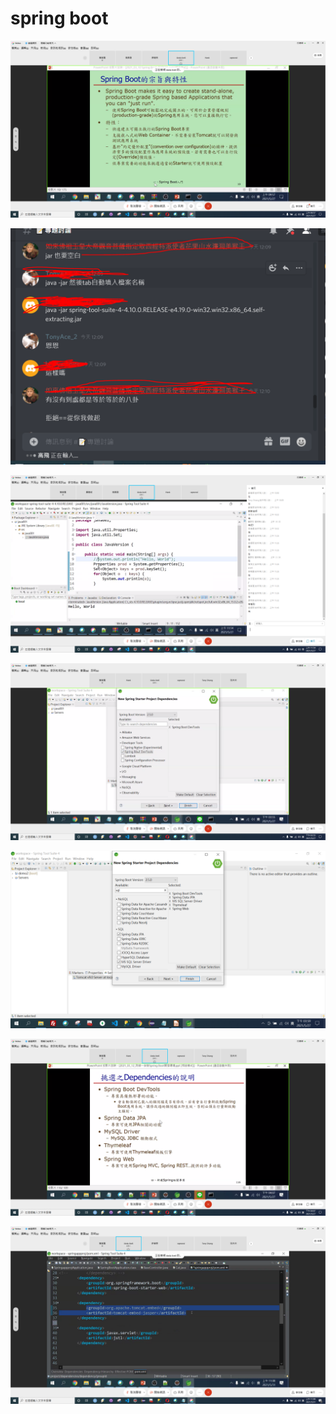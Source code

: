 # spring boot

![](.gitbook/assets/image%20%28182%29%20%281%29.png)

![](.gitbook/assets/image%20%28188%29.png)

![](.gitbook/assets/image%20%28182%29.png)

![](.gitbook/assets/image%20%28185%29.png)

![](.gitbook/assets/image%20%28187%29.png)

![](.gitbook/assets/image%20%28186%29.png)

![](.gitbook/assets/image%20%28189%29.png)


